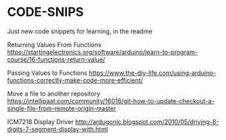 # CODE-SNIPS
Just new code snippets for learning, in the readme

Returning Values From Functions
https://startingelectronics.org/software/arduino/learn-to-program-course/16-functions-return-value/

Passing Values to Functions 
https://www.the-diy-life.com/using-arduino-functions-correctly-make-code-more-efficient/

Move a file to another repository 
https://intellipaat.com/community/16018/git-how-to-update-checkout-a-single-file-from-remote-origin-master

ICM7218 Display Driver 
http://ardugonic.blogspot.com/2010/05/driving-8-digits-7-segment-display-with.html
